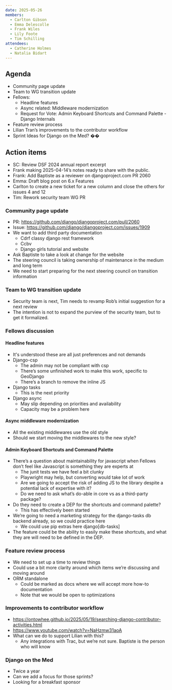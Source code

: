 ```yaml
---
date: 2025-05-26
members:
  - Carlton Gibson
  - Emma Delescolle
  - Frank Wiles
  - Lily Foote
  - Tim Schilling
attendees:
  - Catherine Holmes
  - Natalia Bidart
---
```


## Agenda

- Community page update
- Team to WG transition update
- Fellows:
    - Headline features
    - Async related: Middleware modernization
    - Request for Vote: Admin Keyboard Shortcuts and Command Palette - Django Internals
- Feature review process
- Lilian Tran’s improvements to the contributor workflow
- Sprint Ideas for Django on the Med? ��️


## Action items

- SC: Review DSF 2024 annual report excerpt
- Frank making 2025-04-14’s notes ready to share with the public.
- Frank: Add Baptiste as a reviewer on djangoproject.com PR 2060
- Emma: Draft blog post on 6.x Features
- Carlton to create a new ticket for a new column and close the others for issues 4 and 12
- Tim: Rework security team WG PR


### Community page update

- PR: https://github.com/django/djangoproject.com/pull/2060 
- Issue: https://github.com/django/djangoproject.com/issues/1909 
- We want to add third party documentation
    - Cdrf classy django rest framework
    - Ccbv
    - Django girls tutorial and website
- Ask Baptiste to take a look at change for the website
- The steering council is taking ownership of maintenance in the medium and long term
- We need to start preparing for the next steering council on transition information


### Team to WG transition update

- Security team is next, Tim needs to revamp Rob’s initial suggestion for a next review
- The intention is not to expand the purview of the security team, but to get it formalized.


### Fellows discussion

#### Headline features

- It's understood these are all just preferences and not demands
- Django-csp
    - The admin may not be compliant with csp
    - There’s some unfinished work to make this work, specific to GeoDjango
    - There’s a branch to remove the inline JS
- Django tasks
    - This is the next priority
- Django async
    - May slip depending on priorities and availability
    - Capacity may be a problem here

#### Async middleware modernization

- All the existing middlewares use the old style
- Should we start moving the middlewares to the new style?

#### Admin Keyboard Shortcuts and Command Palette

- There’s a question about maintainability for javascript when Fellows don’t feel like Javascript is something they are experts at
    - The junit tests we have feel a bit clunky
    - Playwright may help, but converting would take lot of work
    - Are we going to accept the risk of adding JS to the library despite a potential lack of expertise with it?
    - Do we need to ask what’s do-able in core vs as a third-party package? 
- Do they need to create a DEP for the shortcuts and command palette?
    - This has effectively been started
- We’re going to need a marketing strategy for the django-tasks db backend already, so we could practice here
    - We could use pip extras here django[db-tasks]
- The feature could be the ability to easily make these shortcuts, and what they are will need to be defined in the DEP.


### Feature review process

- We need to set up a time to review things
- Could use a bit more clarity around which items we’re discussing and moving around
- ORM standalone
    - Could be marked as docs where we will accept more how-to documentation
    - Note that we would be open to optimizations

### Improvements to contributor workflow

- https://ontowhee.github.io/2025/05/19/searching-django-contributor-activities.html 
- https://www.youtube.com/watch?v=NaHzmw31aoA 
- What can we do to support Lilian with this?
    - Any integrations with Trac, but we’re not sure. Baptiste is the person who will know


### Django on the Med

- Twice a year
- Can we add a focus for those sprints?
- Looking for a breakfast sponsor
